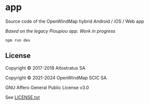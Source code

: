 # app
Source code of the OpenWindMap hybrid Android / iOS / Web app

*Based on the legacy Pioupiou app. Work in progress*

`npm run dev`

## License

Copyright © 2017-2018 Altostratus SA

Copyright © 2021-2024 OpenWindMap SCIC SA

GNU Affero General Public License v3.0

See [LICENSE.txt](LICENSE.txt)
